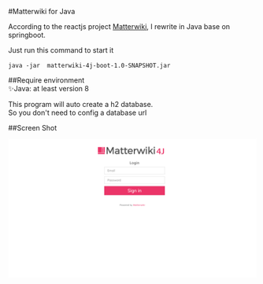 #Matterwiki for Java




According to the reactjs project [Matterwiki](https://github.com/Matterwiki/Matterwiki), 
I rewrite in Java  base on springboot. 




Just run this command  to start it


```
java -jar  matterwiki-4j-boot-1.0-SNAPSHOT.jar
```

##Require environment  
✨Java: at least version 8


This program will auto create a h2 database.  
So you don't need to config a database url


##Screen Shot

<img src="https://github.com/volunL/Matterwiki4j/blob/master/screenshot.png?raw=true" />


